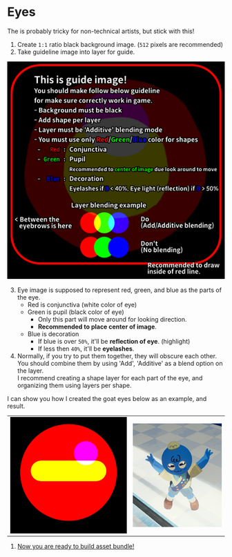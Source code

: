 # Eyes

The is probably tricky for non-technical artists, but stick with this!

1. Create `1:1` ratio black background image. (`512` pixels are recommended)
2. Take guideline image into layer for guide.

![Accessory guideline](./templates/guideline-eye.png)

3. Eye image is supposed to represent red, green, and blue as the parts of the eye.
   - Red is conjunctiva (white color of eye)
   - Green is pupil (black color of eye)
     - Only this part will move around for looking direction.
     - **Recommended to place center of image**.
   - Blue is decoration
     - If blue is over `50%`, it'll be **reflection of eye**. (highlight)
     - If less then `40%`, it'll be **eyelashes**.
4. Normally, if you try to put them together, they will obscure each other.  
   You should combine them by using 'Add', 'Additive' as a blend option on the layer.   
   I recommend creating a shape layer for each part of the eye, and organizing them using layers per shape.

I can show you how I created the goat eyes below as an example, and result.

<table>
    <tr>
        <td>
            <img src="./img/example-goat-eye.png" alt="Example of goat eye"/>
        </td>
        <td>
            <img src="./img/example-goat-eye-result.png" alt="Applied result"/>
        </td>
    </tr>
</table>

1. [Now you are ready to build asset bundle!](https://github.com/Creta5164/peak-more-customizations/tree/main/docs/build-asset-bundle.md)
